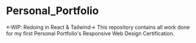 # Personal_Portfolio
<-WIP: Redoing in React & Tailwind-> This repository contains all work done for my first Personal Portfolio's Responsive Web Design Certification. 
